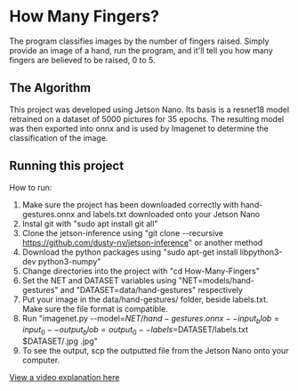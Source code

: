 # How Many Fingers?

The program classifies images by the number of fingers raised. Simply provide an image of a hand, run the program, and it'll tell you how many fingers are believed to be raised, 0 to 5.


## The Algorithm

This project was developed using Jetson Nano.  Its basis is a resnet18 model retrained on a dataset of 5000 pictures for 35 epochs. The resulting model was then exported into onnx and is used by Imagenet to determine the classification of the image. 

## Running this project

How to run:
1. Make sure the project has been downloaded correctly with hand-gestures.onnx and labels.txt downloaded onto your Jetson Nano
2. Instal git with "sudo apt install git all"
3. Clone the jetson-inference using "git clone --recursive https://github.com/dusty-nv/jetson-inference" or another method
4. Download the python packages using "sudo apt-get install libpython3-dev python3-numpy"
5. Change directories into the project with "cd How-Many-Fingers"
6. Set the NET and DATASET variables using "NET=models/hand-gestures" and "DATASET=data/hand-gestures" respectively
7. Put your image in the data/hand-gestures/ folder, beside labels.txt. Make sure the file format is compatible. 
8. Run "imagenet.py --model=$NET/hand-gestures.onnx --input_blob=input_0 --output_blob=output_0 --labels=$DATASET/labels.txt $DATASET/<Image Name>.jpg .jpg"
9. To see the output, scp the outputted file from the Jetson Nano onto your computer.

[View a video explanation here](https://youtu.be/LLDAfz8YT04)
